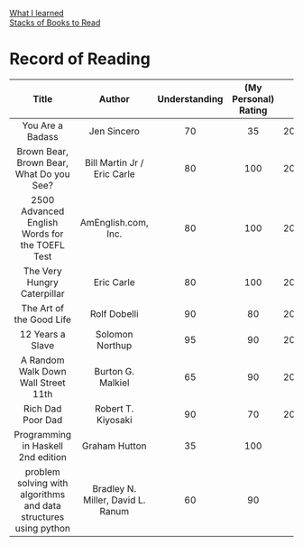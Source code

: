 <link rel="stylesheet" type="text/css" href="style.css">

[What I learned](wil.html)<br>
[Stacks of Books to Read](sobtr.html)<br>

# Record of Reading

| Title | Author | Understanding | (My Personal) Rating | Date | Genre |
|:---:|:---:|:---:|:---:|:---:|:---:|
| You Are a Badass| Jen Sincero | 70 | 35 | 20201219 | Spirituality |
| Brown Bear, Brown Bear, What Do you See? | Bill Martin Jr / Eric Carle | 80 | 100 | 20201212 | Picture Book |
| 2500 Advanced English Words for the TOEFL Test | AmEnglish.com, Inc. | 80 | 100 | 20201207 | English |
| The Very Hungry Caterpillar | Eric Carle | 80 | 100 | 20201116 | Picture Book |
| The Art of the Good Life | Rolf Dobelli | 90 | 80 | 20201114 | Self-Help |
| 12 Years a Slave | Solomon Northup | 95 | 90 | 20200716 | History |
| A Random Walk Down Wall Street 11th | Burton G. Malkiel | 65 | 90 | 20200518 | Finance |
| Rich Dad Poor Dad | Robert T. Kiyosaki | 90 | 70 | 20200401 | Finance & Spirituality |
| Programming in Haskell 2nd edition | Graham Hutton | 35 | 100 | WIP | Computer Science |
| problem solving with algorithms and data structures using python | Bradley N. Miller, David L. Ranum | 60 | 90 | WIP | Computer Science |
